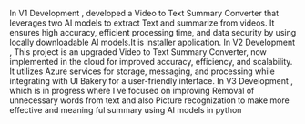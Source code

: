In V1 Development , developed a Video to Text Summary Converter that leverages two AI models to extract Text and summarize from videos. It ensures high accuracy, efficient processing time, and data security by using locally downloadable AI models.It is installer application.
In V2 Development , This project is an upgraded Video to Text Summary Converter, now implemented in the cloud for improved accuracy, efficiency, and scalability. It utilizes Azure services for storage, messaging, and processing while integrating with UI Bakery for a user-friendly interface.
In V3 Development , which is in progress where I ve focused on improving Removal of unnecessary words from text and also Picture recognization to make more effective and meaning ful summary using AI models in python
